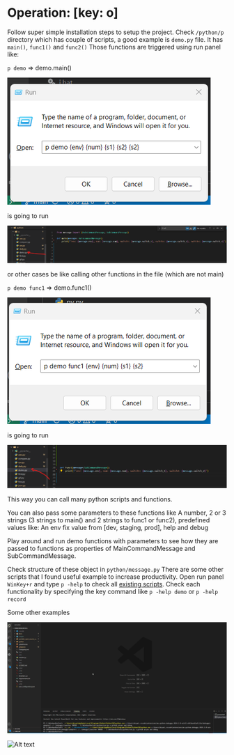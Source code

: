 # Operation: [key: o]

Follow super simple installation steps to setup the project.
Check `/python/p` directory which has couple of scripts, a good example is `demo.py` file.
It has `main()`, `func1()` and `func2()`
Those functions are triggered using run panel like:

`p demo` => demo.main()

![Alt text](../images/demo_main.png)

is going to run

![Alt text](../images/demo_main_code.png)


or other cases be like calling other functions in the file (which are not main)

`p demo func1` => demo.func1()

![Alt text](../images/demo_func1.png)

is going to run

![Alt text](../images/demo_func1_code.png)


This way you can call many python scripts and functions.

You can also pass some parameters to these functions like 
A number, 2 or 3 strings (3 strings to main() and 2 strings to func1 or func2), predefined values like:
An env fix value from [dev, staging, prod], help and debug

Play around and run demo functions with parameters to see how they are passed to functions as properties of MainCommandMessage and SubCommandMessage.

Check structure of these object in `python/message.py`
There are some other scripts that I found useful example to increase productivity.
Open run panel `WinKey+r` and type `p -help` to check all [existing scripts](EXISTING_SCRIPTS.md).
Check each functionality by specifying the key command like `p -help demo` or `p -help record`


Some other examples

![Alt text](/images/operation_case_1.gif)


![Alt text](/images/operation_case_2.gif)
